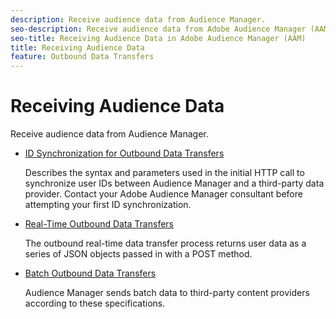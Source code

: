 ```yaml
---
description: Receive audience data from Audience Manager.
seo-description: Receive audience data from Adobe Audience Manager (AAM).
seo-title: Receiving Audience Data in Adobe Audience Manager (AAM)
title: Receiving Audience Data
feature: Outbound Data Transfers
---
```


# Receiving Audience Data

Receive audience data from Audience Manager.

* [ID Synchronization for Outbound Data Transfers](id-sync-outbound.md)

  Describes the syntax and parameters used in the initial HTTP call to synchronize user IDs between Audience Manager and a third-party data provider. Contact your Adobe Audience Manager consultant before attempting your first ID synchronization.

* [Real-Time Outbound Data Transfers](real-time-outbound-transfers/real-time-outbound-transfers.md)

  The outbound real-time data transfer process returns user data as a series of JSON objects passed in with a POST method.

* [Batch Outbound Data Transfers](batch-outbound-transfers/batch-outbound-overview.md)

  Audience Manager sends batch data to third-party content providers according to these specifications.

